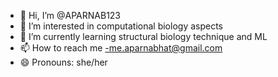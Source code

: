 - 👋 Hi, I’m @APARNAB123
- 👀 I’m interested in computational biology aspects
- 🌱 I’m currently learning structural biology technique and ML
- 📫 How to reach me -me.aparnabhat@gmail.com
- 😄 Pronouns: she/her


<!---
APARNAB123/APARNAB123 is a ✨ special ✨ repository because its `README.md` (this file) appears on your GitHub profile.
You can click the Preview link to take a look at your changes.
--->
